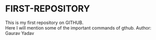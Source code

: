 # FIRST-REPOSITORY
This is my first repository on GITHUB.
<br>
Here I will mention some of the important commands of gthub.
Author: Gaurav Yadav

